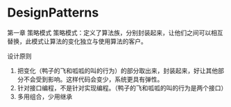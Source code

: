# DesignPatterns

第一章  策略模式
  策略模式：定义了算法族，分别封装起来，让他们之间可以相互替换，此模式让算法的变化独立与使用算法的客户。

  设计原则
   1. 把变化（鸭子的飞和呱呱的叫的行为）的部分取出来，封装起来，好让其他部分不会受到影响。这样代码会变少，系统更具有弹性。
   2. 针对接口编程，不是针对实现编程。（鸭子的飞和呱呱的叫的行为是两个接口）
   3. 多用组合，少用继承

